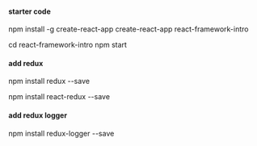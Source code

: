 #### starter code
npm install -g create-react-app
create-react-app react-framework-intro

cd react-framework-intro
npm start

#### add redux
npm install redux --save

npm install react-redux --save

#### add redux logger
npm install redux-logger --save
